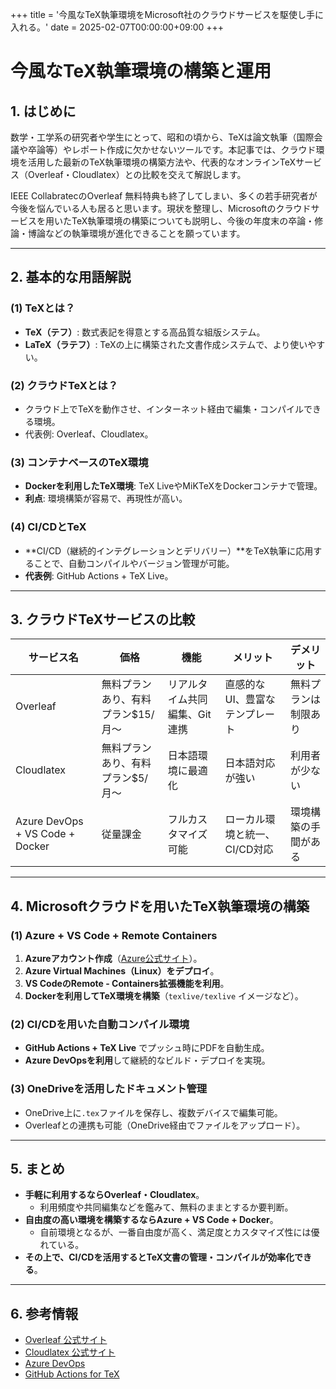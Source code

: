 +++
title = '今風なTeX執筆環境をMicrosoft社のクラウドサービスを駆使し手に入れる。'
date = 2025-02-07T00:00:00+09:00
+++

# 今風なTeX執筆環境の構築と運用

## 1. はじめに

数学・工学系の研究者や学生にとって、昭和の頃から、TeXは論文執筆（国際会議や卒論等）やレポート作成に欠かせないツールです。本記事では、クラウド環境を活用した最新のTeX執筆環境の構築方法や、代表的なオンラインTeXサービス（Overleaf・Cloudlatex）との比較を交えて解説します。

IEEE CollabratecのOverleaf 無料特典も終了してしまい、多くの若手研究者が今後を悩んでいる人も居ると思います。現状を整理し、Microsoftのクラウドサービスを用いたTeX執筆環境の構築についても説明し、今後の年度末の卒論・修論・博論などの執筆環境が進化できることを願っています。

---

## 2. 基本的な用語解説

### **(1) TeXとは？**
- **TeX（テフ）**: 数式表記を得意とする高品質な組版システム。
- **LaTeX（ラテフ）**: TeXの上に構築された文書作成システムで、より使いやすい。

### **(2) クラウドTeXとは？**
- クラウド上でTeXを動作させ、インターネット経由で編集・コンパイルできる環境。
- 代表例: Overleaf、Cloudlatex。

### **(3) コンテナベースのTeX環境**
- **Dockerを利用したTeX環境**: TeX LiveやMiKTeXをDockerコンテナで管理。
- **利点**: 環境構築が容易で、再現性が高い。

### **(4) CI/CDとTeX**
- **CI/CD（継続的インテグレーションとデリバリー）**をTeX執筆に応用することで、自動コンパイルやバージョン管理が可能。
- **代表例**: GitHub Actions + TeX Live。

---

## 3. クラウドTeXサービスの比較

| サービス名 | 価格 | 機能 | メリット | デメリット |
|------------|------|------|----------|------------|
| Overleaf | 無料プランあり、有料プラン$15/月～ | リアルタイム共同編集、Git連携 | 直感的なUI、豊富なテンプレート | 無料プランは制限あり |
| Cloudlatex | 無料プランあり、有料プラン$5/月～ | 日本語環境に最適化 | 日本語対応が強い | 利用者が少ない |
| Azure DevOps + VS Code + Docker | 従量課金 | フルカスタマイズ可能 | ローカル環境と統一、CI/CD対応 | 環境構築の手間がある |

---

## 4. Microsoftクラウドを用いたTeX執筆環境の構築

### **(1) Azure + VS Code + Remote Containers**
1. **Azureアカウント作成**（[Azure公式サイト](https://azure.microsoft.com/ja-jp/)）。
2. **Azure Virtual Machines（Linux）をデプロイ**。
3. **VS CodeのRemote - Containers拡張機能を利用**。
4. **Dockerを利用してTeX環境を構築**（`texlive/texlive` イメージなど）。

### **(2) CI/CDを用いた自動コンパイル環境**
- **GitHub Actions + TeX Live** でプッシュ時にPDFを自動生成。
- **Azure DevOpsを利用**して継続的なビルド・デプロイを実現。

### **(3) OneDriveを活用したドキュメント管理**
- OneDrive上に`.tex`ファイルを保存し、複数デバイスで編集可能。
- Overleafとの連携も可能（OneDrive経由でファイルをアップロード）。

---

## 5. まとめ

- **手軽に利用するならOverleaf・Cloudlatex**。
  - 利用頻度や共同編集などを鑑みて、無料のままとするか要判断。
- **自由度の高い環境を構築するならAzure + VS Code + Docker**。
  - 自前環境となるが、一番自由度が高く、満足度とカスタマイズ性には優れている。
- **その上で、CI/CDを活用するとTeX文書の管理・コンパイルが効率化できる**。

---

## 6. 参考情報
- [Overleaf 公式サイト](https://www.overleaf.com/)
- [Cloudlatex 公式サイト](https://cloudlatex.io/)
- [Azure DevOps](https://azure.microsoft.com/ja-jp/services/devops/)
- [GitHub Actions for TeX](https://github.com/marketplace/actions/setup-tex-live)

